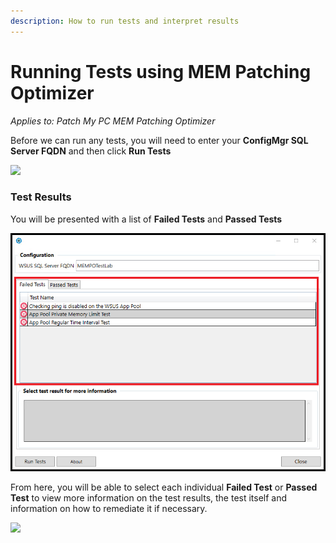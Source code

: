 ```yaml
---
description: How to run tests and interpret results
---
```


# Running Tests using MEM Patching Optimizer

_Applies to: Patch My PC MEM Patching Optimizer_

Before we can run any tests, you will need to enter your **ConfigMgr SQL Server FQDN** and then click **Run Tests**

![](/_images/Run_Tests_1-(1).png>)

### Test Results

You will be presented with a list of **Failed Tests** and **Passed Tests**

![](/_images/Run_Tests_3-(1).png)

From here, you will be able to select each individual **Failed Test** or **Passed Test** to view more information on the test results, the test itself and information on how to remediate it if necessary.

![](/_images/Run_Tests_4-(1).png>)
